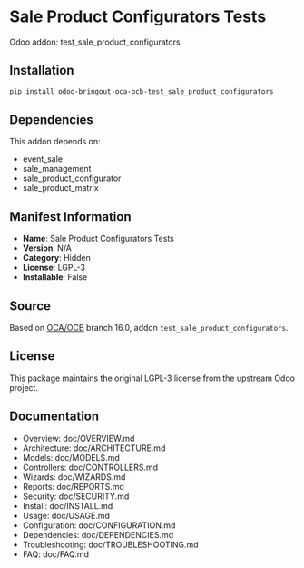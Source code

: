 # Sale Product Configurators Tests

Odoo addon: test_sale_product_configurators

## Installation

```bash
pip install odoo-bringout-oca-ocb-test_sale_product_configurators
```

## Dependencies

This addon depends on:
- event_sale
- sale_management
- sale_product_configurator
- sale_product_matrix

## Manifest Information

- **Name**: Sale Product Configurators Tests
- **Version**: N/A
- **Category**: Hidden
- **License**: LGPL-3
- **Installable**: False

## Source

Based on [OCA/OCB](https://github.com/OCA/OCB) branch 16.0, addon `test_sale_product_configurators`.

## License

This package maintains the original LGPL-3 license from the upstream Odoo project.

## Documentation

- Overview: doc/OVERVIEW.md
- Architecture: doc/ARCHITECTURE.md
- Models: doc/MODELS.md
- Controllers: doc/CONTROLLERS.md
- Wizards: doc/WIZARDS.md
- Reports: doc/REPORTS.md
- Security: doc/SECURITY.md
- Install: doc/INSTALL.md
- Usage: doc/USAGE.md
- Configuration: doc/CONFIGURATION.md
- Dependencies: doc/DEPENDENCIES.md
- Troubleshooting: doc/TROUBLESHOOTING.md
- FAQ: doc/FAQ.md
